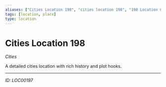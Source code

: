 ```yaml
---
aliases: ["Cities Location 198", "cities location 198", "198 Location Cities"]
tags: [location, place]
type: location
---
```


# Cities Location 198

*Cities*

A detailed cities location with rich history and plot hooks.

---
*ID: LOC00197*